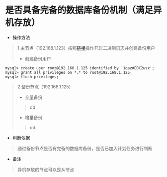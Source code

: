 # 是否具备完备的数据库备份机制（满足异机存放）

- 操作方法
> 1.主节点（192.168.1.123）按照[链接](./shi-fou-kai-qi-ri-zhi-shen-ji-gong-neng-ff08-cha-xun-ri-zhi-3001-cuo-wu-ri-zhi-3001-er-jin-zhi-ri-zhi-ff09.md)操作开启二进制日志并创建备份用户
> - 创建备份用户
```
mysql> create user root@192.168.1.125 identified by '1qaz#EDC2wsx';
mysql> grant all privileges on *.* to root@192.168.1.125;
mysql> flush privileges;
```
>
> 2.备份节点（192.168.1.125）
> - 全量备份
>> dd
> - 增量备份
>> dd
- 判断依据
> 通过备份节点是否有完备的数据库备份，是否已加入计划任务进行判断

- 备注
> 异机存放的节点可以是从节点

